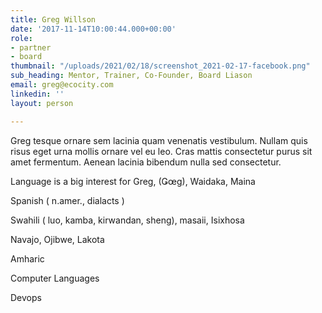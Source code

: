 ```yaml
---
title: Greg Willson
date: '2017-11-14T10:00:44.000+00:00'
role:
- partner
- board
thumbnail: "/uploads/2021/02/18/screenshot_2021-02-17-facebook.png"
sub_heading: Mentor, Trainer, Co-Founder, Board Liason
email: greg@ecocity.com
linkedin: ''
layout: person

---
```

Greg tesque ornare sem lacinia quam venenatis vestibulum. Nullam quis risus eget urna mollis ornare vel eu leo. Cras mattis consectetur purus sit amet fermentum. Aenean lacinia bibendum nulla sed consectetur.

Language is a big interest for Greg, (Ǥœg), Waidaka, Maina

Spanish ( n.amer., dialacts )

Swahili ( luo, kamba, kirwandan, sheng),  masaii, Isixhosa

Navajo, Ojibwe, Lakota

Amharic

Computer Languages

Devops